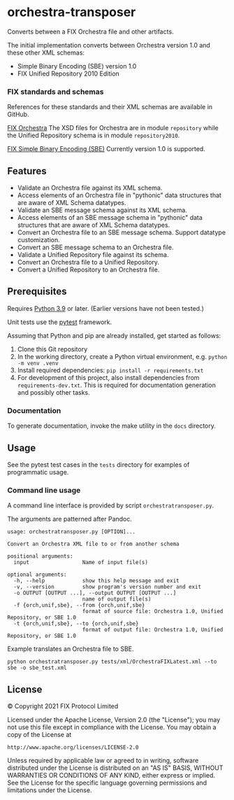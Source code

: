 # orchestra-transposer

Converts between a FIX Orchestra file and other artifacts.

The initial implementation converts between Orchestra version 1.0 and these other XML schemas:
* Simple Binary Encoding (SBE) version 1.0
* FIX Unified Repository 2010 Edition

### FIX standards and schemas
References for these standards and their XML schemas are available in GitHub.

[FIX Orchestra](https://github.com/FIXTradingCommunity/fix-orchestra)
The XSD files for Orchestra are in module `repository` while the Unified Repository schema is in
module `repository2010`.

[FIX Simple Binary Encoding (SBE)](https://github.com/FIXTradingCommunity/fix-simple-binary-encoding)
Currently version 1.0 is supported.


## Features

* Validate an Orchestra file against its XML schema.
* Access elements of an Orchestra file in "pythonic" data structures that are aware of XML Schema
datatypes.
* Validate an SBE message schema against its XML schema.
* Access elements of an SBE message schema in "pythonic" data structures that are aware of XML
Schema datatypes.
* Convert an Orchestra file to an SBE message schema. Support datatype customization.
* Convert an SBE message schema to an Orchestra file.
* Validate a Unified Repository file against its schema.
* Convert an Orchestra file to a Unified Repository.
* Convert a Unified Repository to an Orchestra file.

## Prerequisites

Requires [Python 3.9](https://www.python.org/downloads/release/python-390/) or later. (Earlier
versions have not been tested.)

Unit tests use the [pytest](https://docs.pytest.org/en/6.2.x/) framework.

Assuming that Python and pip are already installed, get started as follows:
1. Clone this Git repository
2. In the working directory, create a Python virtual environment, e.g. `python -m venv .venv`
3. Install required dependencies: `pip install -r requirements.txt`
4. For development of this project, also install dependencies from `requirements-dev.txt`. This is required for
documentation generation and possibly other tasks.

### Documentation
To generate documentation, invoke the make utility in the `docs` directory.

## Usage

See the pytest test cases in the `tests` directory for examples of programmatic usage.


### Command line usage

A command line interface is provided by script `orchestratransposer.py`.

The arguments are patterned after Pandoc.

```
usage: orchestratransposer.py [OPTION]...

Convert an Orchestra XML file to or from another schema

positional arguments:
  input                 Name of input file(s)

optional arguments:
  -h, --help            show this help message and exit
  -v, --version         show program's version number and exit
  -o OUTPUT [OUTPUT ...], --output OUTPUT [OUTPUT ...]
                        name of output file(s)
  -f {orch,unif,sbe}, --from {orch,unif,sbe}
                        format of source file: Orchestra 1.0, Unified Repository, or SBE 1.0
  -t {orch,unif,sbe}, --to {orch,unif,sbe}
                        format of output file: Orchestra 1.0, Unified Repository, or SBE 1.0
```

Example translates an Orchestra file to SBE.
```
python orchestratransposer.py tests/xml/OrchestraFIXLatest.xml --to sbe -o sbe_test.xml
```

## License

© Copyright 2021 FIX Protocol Limited

Licensed under the Apache License, Version 2.0 (the "License");
you may not use this file except in compliance with the License.
You may obtain a copy of the License at

    http://www.apache.org/licenses/LICENSE-2.0

Unless required by applicable law or agreed to in writing, software
distributed under the License is distributed on an "AS IS" BASIS,
WITHOUT WARRANTIES OR CONDITIONS OF ANY KIND, either express or implied.
See the License for the specific language governing permissions and
limitations under the License.
